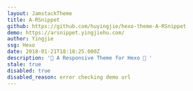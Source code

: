 ```yaml
---
layout: JamstackTheme
title: A-RSnippet
github: https://github.com/huyingjie/hexo-theme-A-RSnippet
demo: https://arsnippet.yingjiehu.com/
author: Yingjie
ssg: Hexo
date: 2018-01-21T18:18:25.000Z
description: '🦀 A Responsive Theme for Hexo 🦀 '
stale: true
disabled: true
disabled_reason: error checking demo url
---
```

